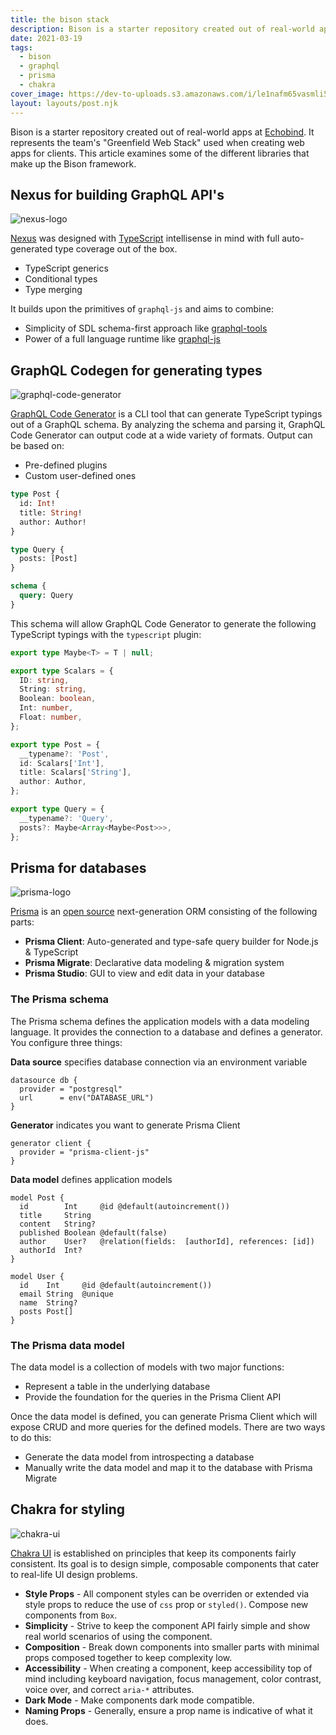 ```yaml
---
title: the bison stack
description: Bison is a starter repository created out of real-world apps at Echobind. It represents the team's "Greenfield Web Stack" used when creating web apps for clients.
date: 2021-03-19
tags:
  - bison
  - graphql
  - prisma
  - chakra
cover_image: https://dev-to-uploads.s3.amazonaws.com/i/le1nafm65vasmli5ssog.png
layout: layouts/post.njk
---
```


Bison is a starter repository created out of real-world apps at [Echobind](https://echobind.com/). It represents the team's "Greenfield Web Stack" used when creating web apps for clients. This article examines some of the different libraries that make up the Bison framework.

## Nexus for building GraphQL API's

![nexus-logo](https://dev-to-uploads.s3.amazonaws.com/i/d1hycuz9fuetopddyc8j.jpg)

[Nexus](https://nexusjs.org/) was designed with [TypeScript](https://www.typescriptlang.org/) intellisense in mind with full auto-generated type coverage out of the box.
* TypeScript generics
* Conditional types
* Type merging

It builds upon the primitives of `graphql-js` and aims to combine:
* Simplicity of SDL schema-first approach like [graphql-tools](https://www.apollographql.com/docs/graphql-tools/generate-schema.html)
* Power of a full language runtime like [graphql-js](https://github.com/graphql/graphql-js)

## GraphQL Codegen for generating types

![graphql-code-generator](https://dev-to-uploads.s3.amazonaws.com/i/ib54c5jtq49wmm7g2xoq.png)

[GraphQL Code Generator](https://graphql-code-generator.com/) is a CLI tool that can generate TypeScript typings out of a GraphQL schema. By analyzing the schema and parsing it, GraphQL Code Generator can output code at a wide variety of formats. Output can be based on:
* Pre-defined plugins
* Custom user-defined ones

```graphql
type Post {
  id: Int!
  title: String!
  author: Author!
}

type Query {
  posts: [Post]
}

schema {
  query: Query
}
```

This schema will allow GraphQL Code Generator to generate the following TypeScript typings with the `typescript` plugin:

```typescript
export type Maybe<T> = T | null;

export type Scalars = {
  ID: string,
  String: string,
  Boolean: boolean,
  Int: number,
  Float: number,
};

export type Post = {
  __typename?: 'Post',
  id: Scalars['Int'],
  title: Scalars['String'],
  author: Author,
};

export type Query = {
  __typename?: 'Query',
  posts?: Maybe<Array<Maybe<Post>>>,
};
```

## Prisma for databases

![prisma-logo](https://dev-to-uploads.s3.amazonaws.com/uploads/articles/v84g8g29pltcbb1efx3p.png)

[Prisma](https://www.prisma.io/) is an [open source](https://github.com/prisma/prisma) next-generation ORM consisting of the following parts:

- **Prisma Client**: Auto-generated and type-safe query builder for Node.js & TypeScript
- **Prisma Migrate**: Declarative data modeling & migration system
- **Prisma Studio**: GUI to view and edit data in your database

### The Prisma schema

The Prisma schema defines the application models with a data modeling language. It provides the connection to a database and defines a generator. You configure three things:

**Data source** specifies database connection via an environment variable

```
datasource db {
  provider = "postgresql"
  url      = env("DATABASE_URL")
}
```

**Generator** indicates you want to generate Prisma Client

```
generator client {
  provider = "prisma-client-js"
}
```

**Data model** defines application models

```
model Post {
  id        Int     @id @default(autoincrement())
  title     String
  content   String?
  published Boolean @default(false)
  author    User?   @relation(fields:  [authorId], references: [id])
  authorId  Int?
}

model User {
  id    Int     @id @default(autoincrement())
  email String  @unique
  name  String?
  posts Post[]
}
```

### The Prisma data model

The data model is a collection of models with two major functions:

- Represent a table in the underlying database
- Provide the foundation for the queries in the Prisma Client API

Once the data model is defined, you can generate Prisma Client which will expose CRUD and more queries for the defined models. There are two ways to do this:

- Generate the data model from introspecting a database
- Manually write the data model and map it to the database with Prisma Migrate

## Chakra for styling

![chakra-ui](https://dev-to-uploads.s3.amazonaws.com/i/nthyelkvm2dt4lxrdu35.png)

[Chakra UI](https://chakra-ui.com/) is established on principles that keep its components fairly consistent. Its goal is to design simple, composable components that cater to real-life UI design problems.

* **Style Props** - All component styles can be overriden or extended via style props to reduce the use of `css` prop or `styled()`. Compose new components from `Box`.
* **Simplicity** - Strive to keep the component API fairly simple and show real world scenarios of using the component.
* **Composition** - Break down components into smaller parts with minimal props composed together to keep complexity low.
* **Accessibility** - When creating a component, keep accessibility top of mind including keyboard navigation, focus management, color contrast, voice over,  and correct `aria-*` attributes.
* **Dark Mode** - Make components dark mode compatible.
* **Naming Props** - Generally, ensure a prop name is indicative of what it does.